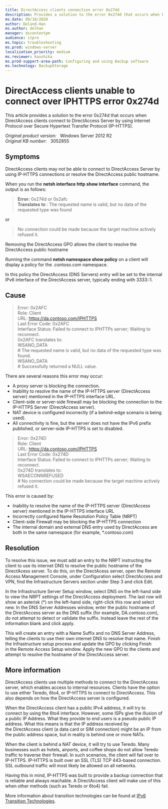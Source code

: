 ```yaml
---
title: DirectAccess clients connection error 0x274d 
description: Provides a solution to the error 0x274d that occurs when DirectAccess clients connect to DirectAccess Server by using Internet Protocol over Secure Hypertext Transfer Protocol (IP-HTTPS).
ms.date: 09/18/2020
author: Deland-Han
ms.author: delhan
manager: dscontentpm
audience: itpro
ms.topic: troubleshooting
ms.prod: windows-server
localization_priority: medium
ms.reviewer: kaushika
ms.prod-support-area-path: Configuring and using Backup software
ms.technology: BackupStorage
---
```

# DirectAccess clients unable to connect over IPHTTPS error 0x274d

This article provides a solution to the error 0x274d that occurs when DirectAccess clients connect to DirectAccess Server by using Internet Protocol over Secure Hypertext Transfer Protocol (IP-HTTPS).

_Original product version:_ &nbsp; Windows Server 2012 R2  
_Original KB number:_ &nbsp; 3052855

## Symptoms

DirectAccess clients may not be able to connect to DirectAccess Server by using IP-HTTPS connections or resolve the DirectAccess public hostname.

When you run the **netsh interface http show interface** command, the output is as follows:

> **Error:** 0x274d or 0x2afc  
**Translates to** : The requested name is valid, but no data of the requested type was found

or

> No connection could be made because the target machine actively refused it.

Removing the DirectAccess GPO allows the client to resolve the DirectAccess public hostname

Running the command **netsh namespace show policy** on a client will display a policy for the .contoso.com namespace. 

In this policy the DirectAccess (DNS Servers) entry will be set to the internal IPv6 interface of the DirectAccess server, typically ending with 3333::1.

## Cause

> Error: 0x2AFC  
Role: Client  
URL: https://da.contoso.com/IPHTTPS  
Last Error Code: 0x2AFC  
Interface Status: Failed to connect to IPHTTPs server; Waiting to reconnect.  
0x2AFC translates to:  
WSANO_DATA  
\# The requested name is valid, but no data of the requested type was found.  
WSANO_DATA  
\# Successfully returned a NULL value.

There are several reasons this error may occur:

- A proxy server is blocking the connection.
- Inability to resolve the name of the IP-HTTPS server (DirectAccess server) mentioned in the IP-HTTPS interface URL.
- Client-side or server-side firewall may be blocking the connection to the IP-HTTPS Server (DirectAccess server).
- NAT device is configured incorrectly (if a behind-edge scenario is being used).
- All connectivity is fine, but the server does not have the IPv6 prefix published, or server-side IP-HTTPS is set to disabled.

> Error: 0x274D  
Role: Client  
URL: https://da.contoso.com/IPHTTPS  
Last Error Code: 0x274D  
Interface Status: Failed to connect to IPHTTPs server; Waiting to reconnect.  
0x274D translates to:  
WSAECONNREFUSED  
\# No connection could be made because the target machine actively refused it.

This error is caused by:
- Inability to resolve the name of the IP-HTTPS server (DirectAccess server) mentioned in the IP-HTTPS interface URL
- Incorrectly configured Name Resolution Policy Table (NRPT)
- Client-side Firewall may be blocking the IP-HTTPS connection
- The internal domain and external DNS entry used by DirectAccess are both in the same namespace (for example, *.contoso.com)

## Resolution

To resolve this issue, we must add an entry to the NRPT instructing the client to use its internet DNS to resolve the public hostname of the DirectAcess server. To do this, on the DirectAcess server, open the Remote Access Management Console, under Configuration select DirectAccess and VPN, find the Infrastructure Servers section under Step 3 and click Edit.

In the Infrastructure Server Setup window, select DNS on the left-hand side to view the NRPT settings of the DirectAccess deployment. The last row will show an asterisk (*) on the left-hand side, right-click this row and select new. In the DNS Server Addresses window, enter the public hostname of the DirectAccess server as the DNS suffix (for example, DA.contoso.com), do not attempt to detect or validate the suffix. Instead leave the rest of the information blank and click apply.

This will create an entry with a Name Suffix and no DNS Server Address, telling the clients to use their own internet DNS to resolve that name. Finish the Infrastructure setup process and update the GPO by clicking Finish in the Remote Access Setup window. Apply the new GPO to the clients and attempt to resolve the hostname of the DirectAccess server.

## More information

DirectAccess clients use multiple methods to connect to the DirectAccess server, which enables access to internal resources. Clients have the option to use either Teredo, 6to4, or IP-HTTPS to connect to DirectAccess. This also depends on how the DirectAccess server is configured.

When the DirectAccess client has a public IPv4 address, it will try to connect by using the 6to4 interface. However, some ISPs give the illusion of a public IP Address. What they provide to end users is a pseudo public IP address. What this means is that the IP address received by the DirectAccess client (a data card or SIM connection) might be an IP from the public address space, but in reality is behind one or more NATs.

When the client is behind a NAT device, it will try to use Teredo. Many businesses such as hotels, airports, and coffee shops do not allow Teredo traffic to traverse their firewall. In such scenarios, the client will fail over to IP-HTTPS. IP-HTTPS is built over an SSL (TLS) TCP 443-based connection. SSL outbound traffic will most likely be allowed on all networks.

Having this in mind, IP-HTTPS was built to provide a backup connection that is reliable and always reachable. A DirectAccess client will make use of this when other methods (such as Teredo or 6to4) fail.

More information about transition technologies can be found at [IPv6 Transition Technologies](/previous-versions//bb726951(v=technet.10)).
